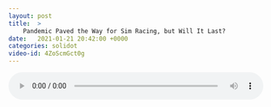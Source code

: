 ```yaml
---
layout: post
title:  >
    Pandemic Paved the Way for Sim Racing, but Will It Last?
date:   2021-01-21 20:42:00 +0000
categories: solidot
video-id: 4ZoScmGct0g
---
```


<audio src="/assets/f9d0391c7702ae7c681f6c92756c8aea.mp3" style="width: 100%;" controls></audio>

